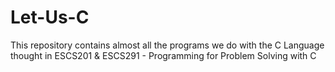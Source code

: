 # Let-Us-C
This repository contains almost all the programs we do with the C Language thought in ESCS201 &amp; ESCS291 - Programming for Problem Solving with C
